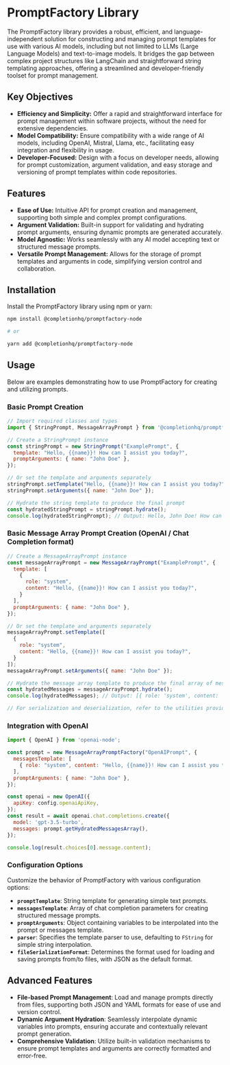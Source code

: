 # PromptFactory Library

The PromptFactory library provides a robust, efficient, and language-independent solution for constructing and managing prompt templates for use with various AI models, including but not limited to LLMs (Large Language Models) and text-to-image models. It bridges the gap between complex project structures like LangChain and straightforward string templating approaches, offering a streamlined and developer-friendly toolset for prompt management.

## Key Objectives

- **Efficiency and Simplicity:** Offer a rapid and straightforward interface for prompt management within software projects, without the need for extensive dependencies.
- **Model Compatibility:** Ensure compatibility with a wide range of AI models, including OpenAI, Mistral, Llama, etc., facilitating easy integration and flexibility in usage.
- **Developer-Focused:** Design with a focus on developer needs, allowing for prompt customization, argument validation, and easy storage and versioning of prompt templates within code repositories.

## Features

- **Ease of Use:** Intuitive API for prompt creation and management, supporting both simple and complex prompt configurations.
- **Argument Validation:** Built-in support for validating and hydrating prompt arguments, ensuring dynamic prompts are generated accurately.
- **Model Agnostic:** Works seamlessly with any AI model accepting text or structured message prompts.
- **Versatile Prompt Management:** Allows for the storage of prompt templates and arguments in code, simplifying version control and collaboration.

## Installation

Install the PromptFactory library using npm or yarn:

```bash
npm install @completionhq/promptfactory-node

# or

yarn add @completionhq/promptfactory-node
```

## Usage

Below are examples demonstrating how to use PromptFactory for creating and utilizing prompts.

### Basic Prompt Creation

```javascript
// Import required classes and types
import { StringPrompt, MessageArrayPrompt } from '@completionhq/promptfactory-node'; // Assuming the classes are exported from 'promptClasses.js'

// Create a StringPrompt instance
const stringPrompt = new StringPrompt("ExamplePrompt", {
  template: "Hello, {{name}}! How can I assist you today?",
  promptArguments: { name: "John Doe" },
});

// Or set the template and arguments separately
stringPrompt.setTemplate("Hello, {{name}}! How can I assist you today?");
stringPrompt.setArguments({ name: "John Doe" });

// Hydrate the string template to produce the final prompt
const hydratedStringPrompt = stringPrompt.hydrate();
console.log(hydratedStringPrompt); // Output: Hello, John Doe! How can I assist you today?

```

### Basic Message Array Prompt Creation (OpenAI / Chat Completion format)

```javascript
// Create a MessageArrayPrompt instance
const messageArrayPrompt = new MessageArrayPrompt("ExamplePrompt", {
  template: [
    {
      role: "system",
      content: "Hello, {{name}}! How can I assist you today?",
    }
  ],
  promptArguments: { name: "John Doe" },
});

// Or set the template and arguments separately
messageArrayPrompt.setTemplate([
  {
    role: "system",
    content: "Hello, {{name}}! How can I assist you today?",
  }
]);
messageArrayPrompt.setArguments({ name: "John Doe" });

// Hydrate the message array template to produce the final array of messages
const hydratedMessages = messageArrayPrompt.hydrate();
console.log(hydratedMessages); // Output: [{ role: 'system', content: 'Hello, John Doe! How can I assist you today?' }]

// For serialization and deserialization, refer to the utilities provided in the new interfaces
```

### Integration with OpenAI

```javascript
import { OpenAI } from 'openai-node';

const prompt = new MessageArrayPromptFactory("OpenAIPrompt", {
  messagesTemplate: [
    { role: "system", content: "Hello, {{name}}! How can I assist you today?" }
  ],
  promptArguments: { name: "John Doe" },
});

const openai = new OpenAI({
  apiKey: config.openaiApiKey,
});
const result = await openai.chat.completions.create({
  model: 'gpt-3.5-turbo',
  messages: prompt.getHydratedMessagesArray(),
});

console.log(result.choices[0].message.content);
```

### Configuration Options

Customize the behavior of PromptFactory with various configuration options:

- **`promptTemplate`**: String template for generating simple text prompts.
- **`messagesTemplate`**: Array of chat completion parameters for creating structured message prompts.
- **`promptArguments`**: Object containing variables to be interpolated into the prompt or messages template.
- **`parser`**: Specifies the template parser to use, defaulting to `FString` for simple string interpolation.
- **`fileSerializationFormat`**: Determines the format used for loading and saving prompts from/to files, with JSON as the default format.

## Advanced Features

- **File-based Prompt Management**: Load and manage prompts directly from files, supporting both JSON and YAML formats for ease of use and version control.
- **Dynamic Argument Hydration**: Seamlessly interpolate dynamic variables into prompts, ensuring accurate and contextually relevant prompt generation.
- **Comprehensive Validation**: Utilize built-in validation mechanisms to ensure prompt templates and arguments are correctly formatted and error-free.